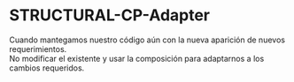 # STRUCTURAL-CP-Adapter

Cuando mantegamos nuestro código aún con la nueva aparición de nuevos requerimientos. </br>
No modificar el existente y usar la composición para adaptarnos a los cambios requeridos.

